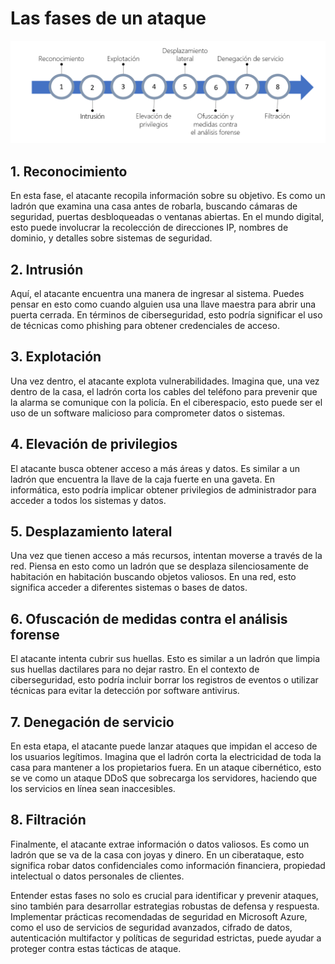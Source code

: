 # Las fases de un ataque

![Fases del ataque](/imgs/fases_ataques.png)

## 1. Reconocimiento
En esta fase, el atacante recopila información sobre su objetivo. Es como un ladrón que examina una casa antes de robarla, buscando cámaras de seguridad, puertas desbloqueadas o ventanas abiertas. En el mundo digital, esto puede involucrar la recolección de direcciones IP, nombres de dominio, y detalles sobre sistemas de seguridad.

## 2. Intrusión
Aquí, el atacante encuentra una manera de ingresar al sistema. Puedes pensar en esto como cuando alguien usa una llave maestra para abrir una puerta cerrada. En términos de ciberseguridad, esto podría significar el uso de técnicas como phishing para obtener credenciales de acceso.

## 3. Explotación
Una vez dentro, el atacante explota vulnerabilidades. Imagina que, una vez dentro de la casa, el ladrón corta los cables del teléfono para prevenir que la alarma se comunique con la policía. En el ciberespacio, esto puede ser el uso de un software malicioso para comprometer datos o sistemas.

## 4. Elevación de privilegios
El atacante busca obtener acceso a más áreas y datos. Es similar a un ladrón que encuentra la llave de la caja fuerte en una gaveta. En informática, esto podría implicar obtener privilegios de administrador para acceder a todos los sistemas y datos.

## 5. Desplazamiento lateral
Una vez que tienen acceso a más recursos, intentan moverse a través de la red. Piensa en esto como un ladrón que se desplaza silenciosamente de habitación en habitación buscando objetos valiosos. En una red, esto significa acceder a diferentes sistemas o bases de datos.

## 6. Ofuscación de medidas contra el análisis forense
El atacante intenta cubrir sus huellas. Esto es similar a un ladrón que limpia sus huellas dactilares para no dejar rastro. En el contexto de ciberseguridad, esto podría incluir borrar los registros de eventos o utilizar técnicas para evitar la detección por software antivirus.

## 7. Denegación de servicio
En esta etapa, el atacante puede lanzar ataques que impidan el acceso de los usuarios legítimos. Imagina que el ladrón corta la electricidad de toda la casa para mantener a los propietarios fuera. En un ataque cibernético, esto se ve como un ataque DDoS que sobrecarga los servidores, haciendo que los servicios en línea sean inaccesibles.

## 8. Filtración
Finalmente, el atacante extrae información o datos valiosos. Es como un ladrón que se va de la casa con joyas y dinero. En un ciberataque, esto significa robar datos confidenciales como información financiera, propiedad intelectual o datos personales de clientes.

Entender estas fases no solo es crucial para identificar y prevenir ataques, sino también para desarrollar estrategias robustas de defensa y respuesta. Implementar prácticas recomendadas de seguridad en Microsoft Azure, como el uso de servicios de seguridad avanzados, cifrado de datos, autenticación multifactor y políticas de seguridad estrictas, puede ayudar a proteger contra estas tácticas de ataque.